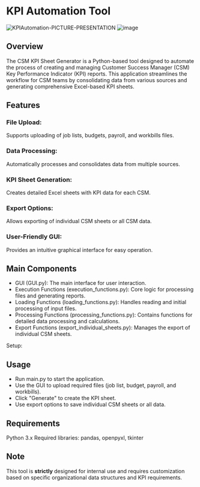 # KPI Automation Tool

![KPIAutomation-PICTURE-PRESENTATION](https://github.com/user-attachments/assets/c0361309-4b54-4696-bc1e-670d77a5de42) ![image](https://github.com/user-attachments/assets/fe0898f2-613e-418f-9261-cafef889262b)


## Overview
The CSM KPI Sheet Generator is a Python-based tool designed to automate the process of creating and managing Customer Success Manager (CSM) Key Performance Indicator (KPI) reports. This application streamlines the workflow for CSM teams by consolidating data from various sources and generating comprehensive Excel-based KPI sheets.

## Features

### File Upload: 
Supports uploading of job lists, budgets, payroll, and workbills files.

### Data Processing: 
Automatically processes and consolidates data from multiple sources.

### KPI Sheet Generation: 
Creates detailed Excel sheets with KPI data for each CSM.

### Export Options: 
Allows exporting of individual CSM sheets or all CSM data.

### User-Friendly GUI: 
Provides an intuitive graphical interface for easy operation.

## Main Components

- GUI (GUI.py): The main interface for user interaction.
- Execution Functions (execution_functions.py): Core logic for processing files and generating reports.
- Loading Functions (loading_functions.py): Handles reading and initial processing of input files.
- Processing Functions (processing_functions.py): Contains functions for detailed data processing and calculations.
- Export Functions (export_individual_sheets.py): Manages the export of individual CSM sheets.

Setup:



## Usage

- Run main.py to start the application.
- Use the GUI to upload required files (job list, budget, payroll, and workbills).
- Click "Generate" to create the KPI sheet.
- Use export options to save individual CSM sheets or all data.

## Requirements

Python 3.x
Required libraries: pandas, openpyxl, tkinter

## Note
This tool is **strictly** designed for internal use and requires customization based on specific organizational data structures and KPI requirements.
